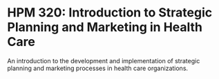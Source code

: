 # HPM 320: Introduction to Strategic Planning and Marketing in Health Care

An introduction to the development and implementation of strategic planning and marketing processes in health care organizations.